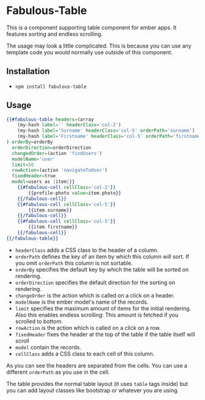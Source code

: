 # Fabulous-Table

This is a component supporting table component for ember apps. It features sorting and endless scrolling.

The usage may look a little complicated. This is because you can use any template code you would normally use outside of
this component.

## Installation

* `npm install fabulous-table`

## Usage

```handlebars
{{#fabulous-table headers=(array
    (my-hash label='' headerClass='col-2')
    (my-hash label='Surname' headerClass='col-5' orderPath='surname')
    (my-hash label='Firstname' headerClass='col-5' orderPath='firstname')
) orderBy=orderBy
  orderDirection=orderDirection
  changedOrder=(action 'findUsers')
  modelName='user'
  limit=50
  rowAction=(action 'navigateToUser')
  fixedHeader=true
  model=users as |item|}}
    {{#fabulous-cell cellClass='col-2'}}
        {{profile-photo value=item.photo}}
    {{/fabulous-cell}}
    {{#fabulous-cell cellClass='col-5'}}
        {{item.surname}}
    {{/fabulous-cell}}
    {{#fabulous-cell cellClass='col-5'}}
        {{item.firstname}}
    {{/fabulous-cell}}
{{/fabulous-table}}
```

* `headerClass` adds a CSS class to the header of a column.
* `orderPath` defines the key of an item by which this column will sort. If you omit `orderPath` this column is not
sortable.
* `orderBy` specifies the default key by which the table will be sorted on rendering.
* `orderDirection` specifies the default direction for the sorting on rendering.
* `changeOrder` is the action which is called on a click on a header.
* `modelName` is the ember model's name of the records.
* `limit` specifies the maximum amount of items for the initial rendering. Also this enables endless scrolling: This
amount is fetched if you scrolled to bottom.
* `rowAction` is the action which is called on a click on a row.
* `fixedHeader` fixes the header at the top of the table if the table itself will scroll
* `model` contain the records.
* `cellClass` adds a CSS class to each cell of this column.

As you can see the headers are separated from the cells. You can use a different `orderPath` as you use in the cell.

The table provides the normal table layout (it uses ``table`` tags inside) but you can add layout classes like bootstrap
or whatever you are using.